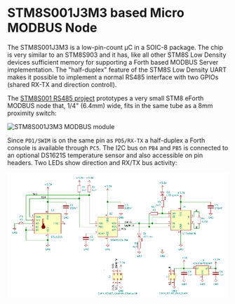 # STM8S001J3M3 based Micro MODBUS Node

The STM8S001J3M3 is a low-pin-count µC in a SOIC-8 package. The chip is very similar to an STM8S903 and it has, like all other STM8S Low Density devices sufficient memory for supporting a Forth based MODBUS Server implementation. The "half-duplex" feature of the STM8S Low Density UART makes it possible to implement a normal RS485 interface with two GPIOs (shared RX-TX and direction controll).

The [STM8S001 RS485 project](https://github.com/TG9541/stm8s001rs485) prototypes a very small STM8 eForth MODBUS node that, 1/4" (6.4mm) wide, fits in the same tube as a 8mm proximity switch:

![STM8S001J3M3 MODBUS module](https://cdn.hackaday.io/images/3730111577482558707.png)

Since `PD1/SWIM` is on the same pin as `PD5/RX-TX` a half-duplex a Forth console is available through `PC5`. The I2C bus on `PB4` and `PB5` is connected to an optional DS1621S temperature sensor and also accessible on pin headers. Two LEDs show direction and RX/TX bus activity:

![STM8S001J3M3 MODBUS schematics](https://raw.githubusercontent.com/TG9541/stm8s001rs485/master/doc/STM8S001J3_RS485_sch.png)
